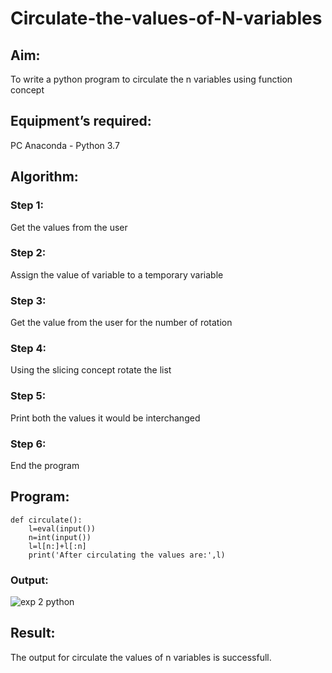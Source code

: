 # Circulate-the-values-of-N-variables
## Aim:
To write a python program to circulate the n variables using function concept
## Equipment’s required:
PC
Anaconda - Python 3.7
## Algorithm: 
### Step 1: 
Get the values from the user
### Step 2: 
Assign the value of variable to a temporary variable
### Step 3: 
Get the value from the user for the number of rotation
### Step 4: 
Using the slicing concept rotate the list

### Step 5: 
Print both the values it would be interchanged
### Step 6: 
End the program
## Program:
```
def circulate():
    l=eval(input())
    n=int(input())
    l=l[n:]+l[:n]
    print('After circulating the values are:',l)
```

### Output:
![exp 2 python](https://github.com/Ratheesh28/Circulate-the-values-of-N-variables/assets/138849186/7a2ab03a-a6b8-4a40-8d57-929364f6b87d)


## Result:
The output for circulate the values of n variables is successfull.
